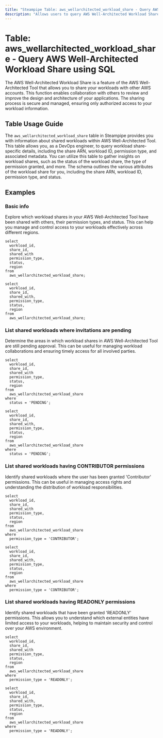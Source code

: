 ```yaml
---
title: "Steampipe Table: aws_wellarchitected_workload_share - Query AWS Well-Architected Workload Share using SQL"
description: "Allows users to query AWS Well-Architected Workload Share, providing information about shared workloads within AWS Well-Architected Tool."
---
```


# Table: aws_wellarchitected_workload_share - Query AWS Well-Architected Workload Share using SQL

The AWS Well-Architected Workload Share is a feature of the AWS Well-Architected Tool that allows you to share your workloads with other AWS accounts. This function enables collaboration with others to review and improve the design and architecture of your applications. The sharing process is secure and managed, ensuring only authorized access to your workload information.

## Table Usage Guide

The `aws_wellarchitected_workload_share` table in Steampipe provides you with information about shared workloads within AWS Well-Architected Tool. This table allows you, as a DevOps engineer, to query workload share-specific details, including the share ARN, workload ID, permission type, and associated metadata. You can utilize this table to gather insights on workload shares, such as the status of the workload share, the type of permission granted, and more. The schema outlines the various attributes of the workload share for you, including the share ARN, workload ID, permission type, and status.

## Examples

### Basic info
Explore which workload shares in your AWS Well-Architected Tool have been shared with others, their permission types, and status. This can help you manage and control access to your workloads effectively across different regions.

```sql+postgres
select
  workload_id,
  share_id,
  shared_with
  permission_type,
  status,
  region
from
  aws_wellarchitected_workload_share;
```

```sql+sqlite
select
  workload_id,
  share_id,
  shared_with,
  permission_type,
  status,
  region
from
  aws_wellarchitected_workload_share;
```

### List shared workloads where invitations are pending
Determine the areas in which workload shares in AWS Well-Architected Tool are still pending approval. This can be useful for managing workload collaborations and ensuring timely access for all involved parties.

```sql+postgres
select
  workload_id,
  share_id,
  shared_with
  permission_type,
  status,
  region
from
  aws_wellarchitected_workload_share
where
  status = 'PENDING';
```

```sql+sqlite
select
  workload_id,
  share_id,
  shared_with,
  permission_type,
  status,
  region
from
  aws_wellarchitected_workload_share
where
  status = 'PENDING';
```

### List shared workloads having CONTRIBUTOR permissions
Identify shared workloads where the user has been granted 'Contributor' permissions. This can be useful in managing access rights and understanding the distribution of workload responsibilities.

```sql+postgres
select
  workload_id,
  share_id,
  shared_with
  permission_type,
  status,
  region
from
  aws_wellarchitected_workload_share
where
  permission_type = 'CONTRIBUTOR';
```

```sql+sqlite
select
  workload_id,
  share_id,
  shared_with,
  permission_type,
  status,
  region
from
  aws_wellarchitected_workload_share
where
  permission_type = 'CONTRIBUTOR';
```

### List shared workloads having READONLY permissions
Identify shared workloads that have been granted 'READONLY' permissions. This allows you to understand which external entities have limited access to your workloads, helping to maintain security and control over your AWS environment.

```sql+postgres
select
  workload_id,
  share_id,
  shared_with
  permission_type,
  status,
  region
from
  aws_wellarchitected_workload_share
where
  permission_type = 'READONLY';
```

```sql+sqlite
select
  workload_id,
  share_id,
  shared_with,
  permission_type,
  status,
  region
from
  aws_wellarchitected_workload_share
where
  permission_type = 'READONLY';
```